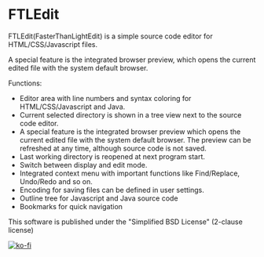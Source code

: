 # FTLEdit
FTLEdit(FasterThanLightEdit) is a simple source code editor for HTML/CSS/Javascript files.

A special feature is the integrated browser preview, which opens the current edited file with the system default browser.

Functions:

 - Editor area with line numbers and syntax coloring for HTML/CSS/Javascript and Java.
 - Current selected directory is shown in a tree view next to the source code editor.
 - A special feature is the integrated browser preview which opens the current edited file with the system default browser. The preview can be refreshed at any time, although source code is not saved.
 - Last working directory is reopened at next program start.
 - Switch between display and edit mode.
 - Integrated context menu with important functions like Find/Replace, Undo/Redo and so on.
 - Encoding for saving files can be defined in user settings.
 - Outline tree for Javascript and Java source code
 - Bookmarks for quick navigation


This software is published under the "Simplified BSD License" (2-clause license)

[![ko-fi](https://www.ko-fi.com/img/githubbutton_sm.svg)](https://ko-fi.com/X7X2137WI)
